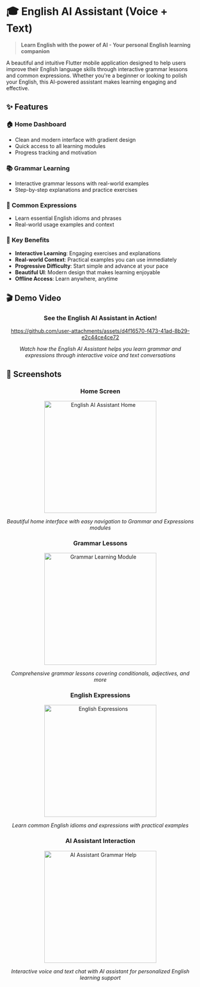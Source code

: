 # 🎓 English AI Assistant (Voice + Text)

> **Learn English with the power of AI - Your personal English learning companion**

A beautiful and intuitive Flutter mobile application designed to help users improve their English language skills through interactive grammar lessons and common expressions. Whether you're a beginner or looking to polish your English, this AI-powered assistant makes learning engaging and effective.

## ✨ Features

### 🏠 **Home Dashboard**
- Clean and modern interface with gradient design
- Quick access to all learning modules
- Progress tracking and motivation

### 📚 **Grammar Learning**
- Interactive grammar lessons with real-world examples
- Step-by-step explanations and practice exercises

### 💬 **Common Expressions**
- Learn essential English idioms and phrases
- Real-world usage examples and context

### 🎯 **Key Benefits**
- **Interactive Learning**: Engaging exercises and explanations
- **Real-world Context**: Practical examples you can use immediately
- **Progressive Difficulty**: Start simple and advance at your pace
- **Beautiful UI**: Modern design that makes learning enjoyable
- **Offline Access**: Learn anywhere, anytime

## 🎬 Demo Video

<div align="center">

### See the English AI Assistant in Action!




https://github.com/user-attachments/assets/d4f16570-f473-41ad-8b29-e2c44ce4ce72





*Watch how the English AI Assistant helps you learn grammar and expressions through interactive voice and text conversations*

</div>

## 📱 Screenshots

<div align="center">
  
### Home Screen
<img src="screenshot-01.png" alt="English AI Assistant Home" width="300">

*Beautiful home interface with easy navigation to Grammar and Expressions modules*

### Grammar Lessons
<img src="screenshot-02.png" alt="Grammar Learning Module" width="300">

*Comprehensive grammar lessons covering conditionals, adjectives, and more*

### English Expressions
<img src="screenshot-03.png" alt="English Expressions" width="300">

*Learn common English idioms and expressions with practical examples*

### AI Assistant Interaction
<img src="screenshot-04.png" alt="AI Assistant Grammar Help" width="300">

*Interactive voice and text chat with AI assistant for personalized English learning support*

</div>
